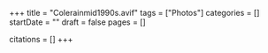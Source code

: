 +++
title = "Colerainmid1990s.avif"
tags = ["Photos"]
categories = []
startDate = ""
draft = false
pages = []

citations = []
+++
